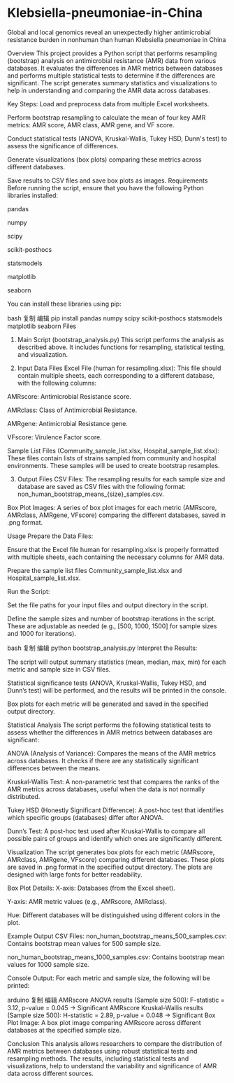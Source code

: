 # Klebsiella-pneumoniae-in-China
Global and local genomics reveal an unexpectedly higher antimicrobial resistance burden in nonhuman than human Klebsiella pneumoniae in China

Overview
This project provides a Python script that performs resampling (bootstrap) analysis on antimicrobial resistance (AMR) data from various databases. It evaluates the differences in AMR metrics between databases and performs multiple statistical tests to determine if the differences are significant. The script generates summary statistics and visualizations to help in understanding and comparing the AMR data across databases.

Key Steps:
Load and preprocess data from multiple Excel worksheets.

Perform bootstrap resampling to calculate the mean of four key AMR metrics: AMR score, AMR class, AMR gene, and VF score.

Conduct statistical tests (ANOVA, Kruskal-Wallis, Tukey HSD, Dunn's test) to assess the significance of differences.

Generate visualizations (box plots) comparing these metrics across different databases.

Save results to CSV files and save box plots as images.
Requirements
Before running the script, ensure that you have the following Python libraries installed:

pandas

numpy

scipy

scikit-posthocs

statsmodels

matplotlib

seaborn

You can install these libraries using pip:

bash
复制
编辑
pip install pandas numpy scipy scikit-posthocs statsmodels matplotlib seaborn
Files
1. Main Script (bootstrap_analysis.py)
This script performs the analysis as described above. It includes functions for resampling, statistical testing, and visualization.

2. Input Data Files
Excel File (human for resampling.xlsx): This file should contain multiple sheets, each corresponding to a different database, with the following columns:

AMRscore: Antimicrobial Resistance score.

AMRclass: Class of Antimicrobial Resistance.

AMRgene: Antimicrobial Resistance gene.

VFscore: Virulence Factor score.

Sample List Files (Community_sample_list.xlsx, Hospital_sample_list.xlsx): These files contain lists of strains sampled from community and hospital environments. These samples will be used to create bootstrap resamples.

3. Output Files
CSV Files: The resampling results for each sample size and database are saved as CSV files with the following format: non_human_bootstrap_means_{size}_samples.csv.

Box Plot Images: A series of box plot images for each metric (AMRscore, AMRclass, AMRgene, VFscore) comparing the different databases, saved in .png format.

Usage
Prepare the Data Files:

Ensure that the Excel file human for resampling.xlsx is properly formatted with multiple sheets, each containing the necessary columns for AMR data.

Prepare the sample list files Community_sample_list.xlsx and Hospital_sample_list.xlsx.

Run the Script:

Set the file paths for your input files and output directory in the script.

Define the sample sizes and number of bootstrap iterations in the script. These are adjustable as needed (e.g., [500, 1000, 1500] for sample sizes and 1000 for iterations).

bash
复制
编辑
python bootstrap_analysis.py
Interpret the Results:

The script will output summary statistics (mean, median, max, min) for each metric and sample size in CSV files.

Statistical significance tests (ANOVA, Kruskal-Wallis, Tukey HSD, and Dunn’s test) will be performed, and the results will be printed in the console.

Box plots for each metric will be generated and saved in the specified output directory.

Statistical Analysis
The script performs the following statistical tests to assess whether the differences in AMR metrics between databases are significant:

ANOVA (Analysis of Variance): Compares the means of the AMR metrics across databases. It checks if there are any statistically significant differences between the means.

Kruskal-Wallis Test: A non-parametric test that compares the ranks of the AMR metrics across databases, useful when the data is not normally distributed.

Tukey HSD (Honestly Significant Difference): A post-hoc test that identifies which specific groups (databases) differ after ANOVA.

Dunn’s Test: A post-hoc test used after Kruskal-Wallis to compare all possible pairs of groups and identify which ones are significantly different.

Visualization
The script generates box plots for each metric (AMRscore, AMRclass, AMRgene, VFscore) comparing different databases. These plots are saved in .png format in the specified output directory. The plots are designed with large fonts for better readability.

Box Plot Details:
X-axis: Databases (from the Excel sheet).

Y-axis: AMR metric values (e.g., AMRscore, AMRclass).

Hue: Different databases will be distinguished using different colors in the plot.

Example Output
CSV Files:
non_human_bootstrap_means_500_samples.csv: Contains bootstrap mean values for 500 sample size.

non_human_bootstrap_means_1000_samples.csv: Contains bootstrap mean values for 1000 sample size.

Console Output:
For each metric and sample size, the following will be printed:

arduino
复制
编辑
AMRscore ANOVA results (Sample size 500): F-statistic = 3.12, p-value = 0.045 -> Significant
AMRscore Kruskal-Wallis results (Sample size 500): H-statistic = 2.89, p-value = 0.048 -> Significant
Box Plot Image:
A box plot image comparing AMRscore across different databases at the specified sample size.

Conclusion
This analysis allows researchers to compare the distribution of AMR metrics between databases using robust statistical tests and resampling methods. The results, including statistical tests and visualizations, help to understand the variability and significance of AMR data across different sources.


